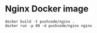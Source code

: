 # Nginx Docker image

    docker build -t pushcode/nginx .
    docker run -p 80 -d pushcode/nginx nginx
